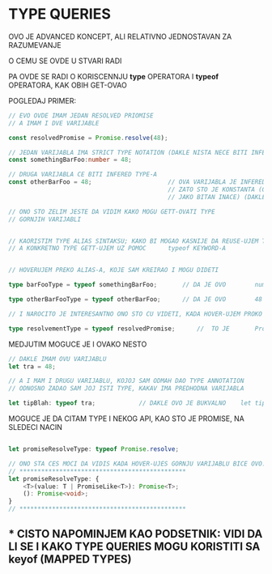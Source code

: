 # TYPE QUERIES

OVO JE ADVANCED KONCEPT, ALI RELATIVNO JEDNOSTAVAN ZA RAZUMEVANJE

O CEMU SE OVDE U STVARI RADI

PA OVDE SE RADI O KORISCENNJU **type** OPERATORA I **typeof** OPERATORA, KAK OBIH GET-OVAO 

POGLEDAJ PRIMER:

```typescript
// EVO OVDE IMAM JEDAN RESOLVED PRIOMISE
// A IMAM I DVE VARIJABLE

const resolvedPromise = Promise.resolve(48);

// JEDAN VARIJABLA IMA STRICT TYPE NOTATION (DAKLE NISTA NECE BITI INFERED)
const somethingBarFoo:number = 48;

// DRUGA VARIJABLA CE BITI INFERED TYPE-A
const otherBarFoo = 48;                     // OVA VARIJABLA JE INFERED TYPE   48
                                            // ZATO STO JE KONSTANTA (OVAJ INFO JE *NEVEZAN ZA TRENUTNU TEMU* ALI
                                            // JAKO BITAN INACE) (DAKLE PODSETI SE DA SU TI VARIJABLE)

// ONO STO ZELIM JESTE DA VIDIM KAKO MOGU GETT-OVATI TYPE
// GORNJIH VARIJABLI


// KAORISTIM TYPE ALIAS SINTAKSU; KAKO BI MOGAO KASNIJE DA REUSE-UJEM TAJ TYPE
// A KONKRETNO TYPE GETT-UJEM UZ POMOC      typeof KEYWORD-A


// HOVERUJEM PREKO ALIAS-A, KOJE SAM KREIRAO I MOGU DIDETI

type barFooType = typeof somethingBarFoo;       // DA JE OVO        number          TYPE

type otherBarFooType = typeof otherBarFoo;      // DA JE OVO        48              TYPE

// I NAROCITO JE INTERESANTNO ONO STO CU VIDETI, KADA HOVER-UJEM PROKO SLEDECEG ALIAS-A

type resolvementType = typeof resolvedPromise;      //  TO JE       Promise<number>     TYPE
```

MEDJUTIM MOGUCE JE I OVAKO NESTO

```typescript
// DAKLE IMAM OVU VARIJABLU
let tra = 48;

// A I MAM I DRUGU VARIJABLU, KOJOJ SAM ODMAH DAO TYPE ANNOTATION
// ODNOSNO ZADAO SAM JOJ ISTI TYPE, KAKAV IMA PREDHODNA VARIJABLA

let tipBlah: typeof tra;            // DAKLE OVO JE BUKVALNO    let tipBlah: number
```

MOGUCE JE DA CITAM TYPE I NEKOG API, KAO STO JE PROMISE, NA SLEDECI NACIN

```typescript

let promiseResolveType: typeof Promise.resolve;

// ONO STA CES MOCI DA VIDIS KADA HOVER-UJES GORNJU VARIJABLU BICE OVO:
// **********************************************
let promiseResolveType: {
    <T>(value: T | PromiseLike<T>): Promise<T>;
    (): Promise<void>;
}
// **********************************************
```

## * CISTO NAPOMINJEM KAO PODSETNIK: VIDI DA LI SE I KAKO TYPE QUERIES MOGU KORISTITI SA keyof (MAPPED TYPES)
